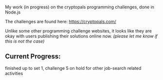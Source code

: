 My work (in progress) on the cryptopals programming challenges, done in Node.js

The challenges are found here: https://cryptopals.com/

Unlike some other programming challenge websites, it looks like they are okay with users publishing their solutions online now. 
*(please let me know if this is not the case)*

## Current Progress:
finished up to set 1, challenge 5
on hold for other job-search related activities
